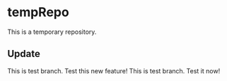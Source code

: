 # tempRepo

This is a temporary repository.

## Update

 This is test branch. Test this new feature!
 This is test branch. Test it now!

